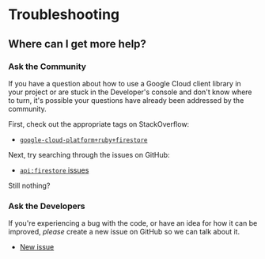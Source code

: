 # Troubleshooting

## Where can I get more help?

### Ask the Community

If you have a question about how to use a Google Cloud client library in your
project or are stuck in the Developer's console and don't know where to turn,
it's possible your questions have already been addressed by the community.

First, check out the appropriate tags on StackOverflow:
  - [`google-cloud-platform+ruby+firestore`][so-ruby]

Next, try searching through the issues on GitHub:

  - [`api:firestore` issues][gh-search-ruby]

Still nothing?

### Ask the Developers

If you're experiencing a bug with the code, or have an idea for how it can be
improved, *please* create a new issue on GitHub so we can talk about it.

  - [New issue][gh-ruby]

[so-ruby]: http://stackoverflow.com/questions/tagged/google-cloud-platform+ruby+firestore

[gh-search-ruby]: https://github.com/googleapis/google-cloud-ruby/issues?q=label%3A%22api%3A+firestore%22

[gh-ruby]: https://github.com/googleapis/google-cloud-ruby/issues/new
